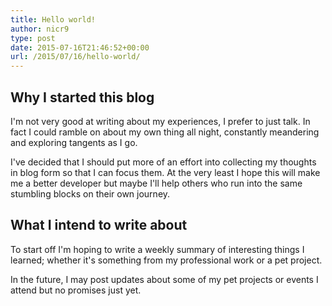 ```yaml
---
title: Hello world!
author: nicr9
type: post
date: 2015-07-16T21:46:52+00:00
url: /2015/07/16/hello-world/
---
```


## Why I started this blog

I'm not very good at writing about my experiences, I prefer to just talk. In fact I could ramble on about my own thing all night, constantly meandering and exploring tangents as I go.

I've decided that I should put more of an effort into collecting my thoughts in blog form so that I can focus them. At the very least I hope this will make me a better developer but maybe I'll help others who run into the same stumbling blocks on their own journey.

## What I intend to write about

To start off I'm hoping to write a weekly summary of interesting things I learned; whether it's something from my professional work or a pet project.

In the future, I may post updates about some of my pet projects or events I attend but no promises just yet.
